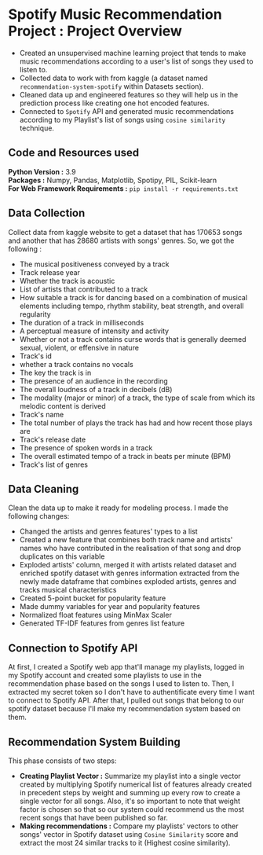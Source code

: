 # Spotify Music Recommendation Project : Project Overview
* Created an unsupervised machine learning project that tends to make music recommendations according to a user's list of songs they used to listen to.
* Collected data to work with from kaggle (a dataset named `recommendation-system-spotify` within Datasets section).
* Cleaned data up and engineered features so they will help us in the prediction process like creating one hot encoded features.
* Connected to `Spotify` API and generated music recommendations according to my Playlist's list of songs using `cosine similarity` technique.

## Code and Resources used
<b>Python Version :</b> 3.9<br>
<b>Packages :</b> Numpy, Pandas, Matplotlib, Spotipy, PIL, Scikit-learn<br>
<b>For Web Framework Requirements :</b> `pip install -r requirements.txt`

## Data Collection
Collect data from kaggle website to get a dataset that has 170653 songs and another that has 28680 artists with songs' genres. So, we got the following :
* The musical positiveness conveyed by a track
* Track release year
* Whether the track is acoustic
* List of artists that contributed to a track
* How suitable a track is for dancing based on a combination of musical elements including tempo, rhythm stability, beat strength, and overall regularity
* The duration of a track in milliseconds
* A perceptual measure of intensity and activity
* Whether or not a track contains curse words that is generally deemed sexual, violent, or effensive in nature
* Track's id
* whether a track contains no vocals
* The key the track is in
* The presence of an audience in the recording
* The overall loudness of a track in decibels (dB)
* The modality (major or minor) of a track, the type of scale from which its melodic content is derived
* Track's name
* The total number of plays the track has had and how recent those plays are
* Track's release date
* The presence of spoken words in a track
* The overall estimated tempo of a track in beats per minute (BPM)
* Track's list of genres

## Data Cleaning
Clean the data up to make it ready for modeling process. I made the following changes:
* Changed the artists and genres features' types to a list
* Created a new feature that combines both track name and artists' names who have contributed in the realisation of that song and drop duplicates on this variable
* Exploded artists' column, merged it with artists related dataset and enriched spotify dataset with genres information extracted from the newly made dataframe that combines exploded artists, genres and tracks musical characteristics
* Created 5-point bucket for popularity feature
* Made dummy variables for year and popularity features
* Normalized float features using MinMax Scaler
* Generated TF-IDF features from genres list feature

## Connection to Spotify API
At first, I created a Spotify web app that'll manage my playlists, logged in my Spotify account and created some playlists to use in the recommendation phase based on the songs I used to listen to. Then, I extracted my secret token so I don't have to authentificate every time I want to connect to Spotify API. After that, I pulled out songs that belong to our spotify dataset because I'll make my recommendation system based on them.

## Recommendation System Building
This phase consists of two steps:
* <b>Creating Playlist Vector :</b> Summarize my playlist into a single vector created by multiplying Spotify numerical list of features already created in precedent steps by weight and summing up every row to create a single vector for all songs. Also, it's so important to note that weight factor is chosen so that so our system could recommend us the most recent songs that have been published so far.
* <b>Making recommendations :</b> Compare my playlists' vectors to other songs' vector in Spotify dataset using `Cosine Similarity` score and extract the most 24 similar tracks to it (Highest cosine similarity).
